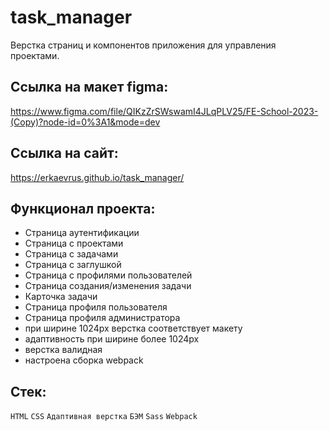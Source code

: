 # task_manager
Верстка страниц и компонентов приложения для управления проектами.

## Ссылка на макет figma:
https://www.figma.com/file/QIKzZrSWswamI4JLqPLV25/FE-School-2023-(Copy)?node-id=0%3A1&mode=dev

## Ссылка на сайт: 
https://erkaevrus.github.io/task_manager/

## Функционал проекта:
- Страница аутентификации
- Страница с проектами
- Страница с задачами
- Страница с заглушкой
- Страница с профилями пользователей
- Страница создания/изменения задачи
- Карточка задачи
- Страница профиля пользователя
- Страница профиля администратора
- при ширине 1024px верстка соответствует макету
- адаптивность при ширине более 1024px
- верстка валидная
- настроена сборка webpack

## Стек:
```HTML``` ```CSS``` ```Адаптивная верстка``` ```БЭМ``` ```Sass``` ```Webpack```
